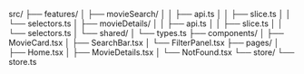 src/
├── features/
│   ├── movieSearch/
│   │   ├── api.ts
│   │   ├── slice.ts
│   │   └── selectors.ts
│   ├── movieDetails/
│   │   ├── api.ts
│   │   ├── slice.ts
│   │   └── selectors.ts
│   └── shared/
│       └── types.ts
├── components/
│   ├── MovieCard.tsx
│   ├── SearchBar.tsx
│   └── FilterPanel.tsx
├── pages/
│   ├── Home.tsx
│   ├── MovieDetails.tsx
│   └── NotFound.tsx
└── store/
└── store.ts